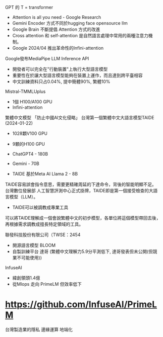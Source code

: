 

GPT 的 T = transformer
- Attention is all you need - Google Research
- Gemini Encoder 方式不同於hugging face opensource llm
- Google Brain 不斷提倡 Attention 方式的改進
- Cross attention 和 self-attention 是自然語言處理中常用的兩種注意力機制。
- Google 2024/04 推出革命性的Infini-attention

Google發布MediaPipe LLM Inference API
- 開發者可以完全在"行動裝置"上執行大型語言模型
- 重要性在於讓大型語言模型能夠在裝置上運作，而且達到跨平臺相容
- 中文訓練資料只占0.04%, 提中簡體90%, 繁體10%

Mistral-TMMLUplus
- 1個 H100/A100 GPU
- Infini-attention

繁體中文模型
「防止中國AI文化侵略」
台灣第一個繁體中文大語言模型TAIDE (2024-01-22)
- 1028顆V100 GPU
- 9顆的H100 GPU

- ChatGPT4 - 180B
- Gemini - 70B
- TAIDE 基於Meta AI Llama 2 - 8B

TAIDE容易誤會指令意思，需要更精確周延的下達命令，背後的智能明顯不足。
台灣數位發展部 人工智慧評測中心正式掛牌，TAIDE即是第一個接受檢查的大語言模型（LLM）。

- TAIDE可以被調教成專業工具

可以將TAIDE理解成一個會說繁體中文的初步模型，各單位將這個模型帶回去後，再根據需求調教成擅長特定領域的工具。

聯發科技股份有限公司（TWSE：2454
- 開源語言模型 BLOOM
- 自製訓練平台 達哥
(繁體中文理解力5.9分平測低下, 達哥發表但未公開(但競業不可能使用))

InfuseAI
- 緯創領頭1.4億
- 從Mlops 走向 PrimeLM 但效率低下
# https://github.com/InfuseAI/PrimeLM

台灣製造業的隱私 邊緣運算 地端化